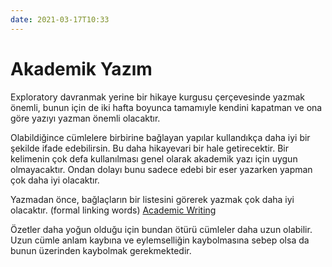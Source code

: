 ```yaml
---
date: 2021-03-17T10:33
---
```


# Akademik Yazım


Exploratory davranmak yerine bir hikaye kurgusu çerçevesinde yazmak önemli, bunun için de iki hafta boyunca tamamıyle kendini kapatman ve ona göre yazıyı yazman önemli olacaktır.

Olabildiğince cümlelere birbirine bağlayan yapılar kullandıkça daha iyi bir şekilde ifade edebilirsin. Bu daha hikayevari bir hale getirecektir. Bir kelimenin çok defa kullanılması genel olarak akademik yazı için uygun olmayacaktır. Ondan dolayı bunu sadece edebi bir eser yazarken yapman çok daha iyi olacaktır.

Yazmadan önce, bağlaçların bir listesini görerek yazmak çok daha iyi olacaktır. (formal linking words)
[Academic Writing](academic-englishuk.com/linking)

Özetler daha yoğun olduğu için bundan ötürü cümleler daha uzun olabilir. Uzun cümle anlam kaybına ve eylemselliğin kaybolmasına sebep olsa da bunun üzerinden kaybolmak gerekmektedir.









